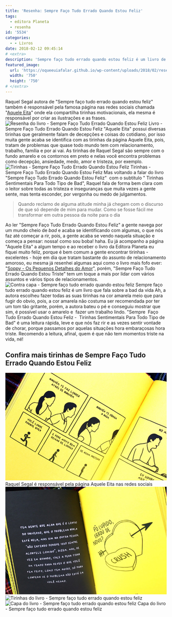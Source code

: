 ```yaml
---
title: 'Resenha: Sempre Faço Tudo Errado Quando Estou Feliz'
tags:
  - editora Planeta
  - resenha
id: '5534'
categories:
  - - Livros
date: 2018-02-12 09:45:14
# <extra>
description: 'Sempre faço tudo errado quando estou feliz é um livro de Raquel Segal onde através de tirinhas, elas nos leva para viajar nas bad da vida.'
featured_image: 
  url: 'https://oqueeuiafalar.github.io/wp-content/uploads/2018/02/resenha-livro-sempre-faço-tudo-errado-quando-estou-feliz.jpg'
  width: '750'
  height: '750'
# </extra>
---
```


Raquel Segal autora de "Sempre faço tudo errado quando estou feliz" também é responsável pela famosa página nas redes sociais chamada "[Aquele Eita](https://www.facebook.com/AqueleEita/)" onde ela compartilha tirinhas motivacionais, ela mesma é responsável por criar as ilustrações e as frases. ![Resenha do livro - Sempre Faço Tudo Errado Quando Estou Feliz](/wp-content/uploads/2018/02/resenha-livro-sempre-faço-tudo-errado-quando-estou-feliz.jpg) Livro - Sempre Faço Tudo Errado Quando Estou Feliz "Aquele Eita" possui diversas tirinhas que geralmente falam de decepções e coisas do cotidiano, por isso muita gente acaba se identifica com as tirinhas da página Aquele Eita, pois, tratam de problemas que quase todo mundo tem com relacionamento, trabalho, família e por ai vai. As tirinhas de Raquel Segal são sempre com o fundo amarelo e os contornos em preto e nelas você encontra problemas como decepção, ansiedade, medo, amor e tristeza, por exemplo. ![Tirinhas - Sempre Faço Tudo Errado Quando Estou Feliz](/wp-content/uploads/2018/02/trinhas-sempre-faço-tudo-errado-quando-estou-feliz.jpg) Tirinhas - Sempre Faço Tudo Errado Quando Estou Feliz Mas voltando a falar do livro "Sempre Faço Tudo Errado Quando Estou Feliz"  com o subtitulo " Tirinhas Sentimentais Para Todo Tipo de Bad", Raquel fala de forma bem clara com o leitor sobre todas as tristeza e inseguranças que muita vezes a gente sente, mas tenta esconder, por vergonha ou medo de julgamentos.

> Quando reclamo de alguma atitude minha já chegam com o discurso de que só depende de mim para mudar. Como se fosse fácil me transformar em outra pessoa da noite para o dia

Ao ler "Sempre Faço Tudo Errado Quando Estou Feliz" a gente navega por um mundo cheio de _bad_ e acaba se identificando com algumas, o que nós faz até começar a rir, pois, a gente acaba se vendo naquela situação e começa a pensar: nossa! como sou boba! haha. Eu já acompanho a página "Aquele Eita" a algum tempo e ao receber o livro da Editora Planeta eu fiquei muito feliz, porque é bem comum a gente encontrar tirinhas -excelentes - hoje em dia que tratam bastante do assunto de relacionamento amoroso, eu mesma já resenhei algumas aqui como o livro mais fofo ever: "[Soppy - Os Pequenos Detalhes do Amor](http://natalia.blog.br/resenha-soppy-os-pequenos-detalhes-do-amor/)", porém, "Sempre Faço Tudo Errado Quando Estou Triste" tem um toque a mais por lidar com vários assuntos e vários tipos de relacionamentos. ![Contra capa - Sempre faço tudo errado quando estou feliz](/wp-content/uploads/2018/02/contra-capa-sempre-faço-tudo-errado-quando-estou-feliz.jpg) Sempre faço tudo errado quando estou feliz é um livro que fala sobre a bad da vida Ah, a autora escolheu fazer todas as suas tirinhas na cor amarela meio que para fugir do obvio, pois, a cor amarela não costuma ser recomendada por ter um tom tão gritante, porém, a autora bateu o pé e conseguiu mostrar que sim, é possível usar o amarelo e  fazer um trabalho lindo. "Sempre  Faço Tudo Errado Quando Estou Feliz -  Tirinhas Sentimentais Para Todo Tipo de Bad" é uma leitura rápida, leve e que nós faz rir e as vezes sentir vontade de chorar, porque passamos por aquelas situações hora embaraçosas hora triste. Recomendo a leitura, afinal, quem é que não tem momentos triste na vida, né!

## Confira mais tirinhas de Sempre Faço Tudo Errado Quando Estou Feliz

![Tirinhas Aquele Eita](/wp-content/uploads/2018/02/aquele-eita-tirinhas.jpg) Raquel Segal é responsável pela página Aquele Eita nas redes sociais ![Páginas do livro - Sempre faço tudo errado quando estou feliz](/wp-content/uploads/2018/02/páginas-livro-sempre-faço-tudo-errado-quando-estou-feliz.jpg) ![Tirinhas do livro - Sempre faço tudo errado quando estou feliz](/wp-content/uploads/2018/02/sempre-faço-tudo-errado-quando-estou-feliz-resumo.jpg) ![Capa do livro - Sempre faço tudo errado quando estou feliz](/wp-content/uploads/2018/02/capa-sempre-faço-tudo-errado-quando-estou-feliz.jpg) Capa do livro - Sempre faço tudo errado quando estou feliz
